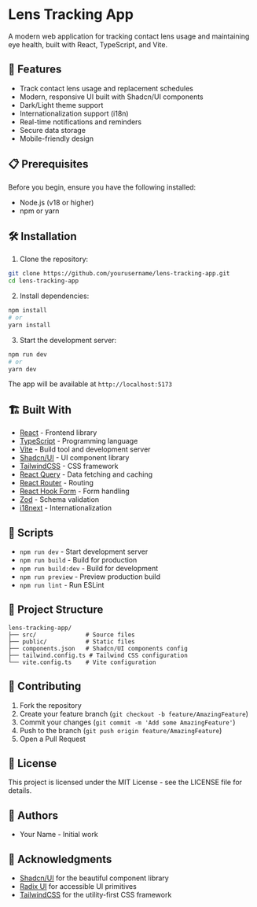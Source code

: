 # Lens Tracking App

A modern web application for tracking contact lens usage and maintaining eye health, built with React, TypeScript, and Vite.

## 🚀 Features

- Track contact lens usage and replacement schedules
- Modern, responsive UI built with Shadcn/UI components
- Dark/Light theme support
- Internationalization support (i18n)
- Real-time notifications and reminders
- Secure data storage
- Mobile-friendly design

## 📋 Prerequisites

Before you begin, ensure you have the following installed:
- Node.js (v18 or higher)
- npm or yarn

## 🛠️ Installation

1. Clone the repository:
```bash
git clone https://github.com/yourusername/lens-tracking-app.git
cd lens-tracking-app
```

2. Install dependencies:
```bash
npm install
# or
yarn install
```

3. Start the development server:
```bash
npm run dev
# or
yarn dev
```

The app will be available at `http://localhost:5173`

## 🏗️ Built With

- [React](https://react.dev/) - Frontend library
- [TypeScript](https://www.typescriptlang.org/) - Programming language
- [Vite](https://vitejs.dev/) - Build tool and development server
- [Shadcn/UI](https://ui.shadcn.com/) - UI component library
- [TailwindCSS](https://tailwindcss.com/) - CSS framework
- [React Query](https://tanstack.com/query/latest) - Data fetching and caching
- [React Router](https://reactrouter.com/) - Routing
- [React Hook Form](https://react-hook-form.com/) - Form handling
- [Zod](https://zod.dev/) - Schema validation
- [i18next](https://www.i18next.com/) - Internationalization

## 📝 Scripts

- `npm run dev` - Start development server
- `npm run build` - Build for production
- `npm run build:dev` - Build for development
- `npm run preview` - Preview production build
- `npm run lint` - Run ESLint

## 🎨 Project Structure

```
lens-tracking-app/
├── src/              # Source files
├── public/           # Static files
├── components.json   # Shadcn/UI components config
├── tailwind.config.ts # Tailwind CSS configuration
└── vite.config.ts    # Vite configuration
```

## 🤝 Contributing

1. Fork the repository
2. Create your feature branch (`git checkout -b feature/AmazingFeature`)
3. Commit your changes (`git commit -m 'Add some AmazingFeature'`)
4. Push to the branch (`git push origin feature/AmazingFeature`)
5. Open a Pull Request

## 📄 License

This project is licensed under the MIT License - see the LICENSE file for details.

## 👥 Authors

- Your Name - Initial work

## 🙏 Acknowledgments

- [Shadcn/UI](https://ui.shadcn.com/) for the beautiful component library
- [Radix UI](https://www.radix-ui.com/) for accessible UI primitives
- [TailwindCSS](https://tailwindcss.com/) for the utility-first CSS framework